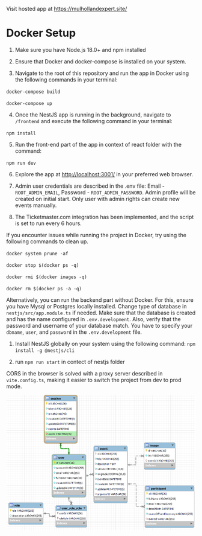 Visit hosted app at https://mulhollandexpert.site/

# Docker Setup

1. Make sure you have Node.js 18.0+ and npm installed

2. Ensure that Docker and docker-compose is installed on your system.

3. Navigate to the root of this repository and run the app in Docker using the following commands in your terminal:

`docker-compose build`

`docker-compose up`

4. Once the NestJS app is running in the background, navigate to `/frontend` and execute the following command in your terminal:

`npm install`

5. Run the front-end part of the app in context of react folder with the command:

`npm run dev`

6. Explore the app at [http://localhost:3001/](http://localhost:3001/) in your preferred web browser.

7. Admin user credentials are described in the .env file: Email - `ROOT_ADMIN_EMAIL`, Password - `ROOT_ADMIN_PASSWORD`. Admin profile will be created on initial start. Only user with admin rights can create new events manually.

8. The Ticketmaster.com integration has been implemented, and the script is set to run every 6 hours.

If you encounter issues while running the project in Docker, try using the following commands to clean up. 

`docker system prune -af`

`docker stop $(docker ps -q)`

`docker rmi $(docker images -q)`

`docker rm $(docker ps -a -q)`

Alternatively, you can run the backend part without Docker. For this, ensure you have Mysql or Postgres locally installed. Change type of database in `nestjs/src/app.module.ts` if needed. Make sure that the database is created and has the name configured in `.env.development`. Also, verify that the password and username of your database match. You have to specify your `dbname`, `user`, and `password` in the `.env.development` file.

1. Install NestJS globally on your system using the following command: `npm install -g @nestjs/cli`

2. run `npm run start` in contect of nestjs folder

CORS in the browser is solved with a proxy server described in `vite.config.ts`, making it easier to switch the project from dev to prod mode.



![db](db-shema.png)
